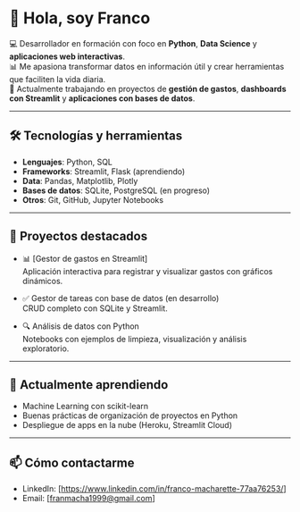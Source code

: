 # 👋 Hola, soy Franco

💻 Desarrollador en formación con foco en **Python**, **Data Science** y **aplicaciones web interactivas**.  
📊 Me apasiona transformar datos en información útil y crear herramientas que faciliten la vida diaria.  
🚀 Actualmente trabajando en proyectos de **gestión de gastos**, **dashboards con Streamlit** y **aplicaciones con bases de datos**.  

---

## 🛠️ Tecnologías y herramientas
- **Lenguajes**: Python, SQL  
- **Frameworks**: Streamlit, Flask (aprendiendo)  
- **Data**: Pandas, Matplotlib, Plotly  
- **Bases de datos**: SQLite, PostgreSQL (en progreso)  
- **Otros**: Git, GitHub, Jupyter Notebooks  

---

## 📂 Proyectos destacados
- 📊 [Gestor de gastos en Streamlit]  
  Aplicación interactiva para registrar y visualizar gastos con gráficos dinámicos.  

- ✅ Gestor de tareas con base de datos (en desarrollo)  
  CRUD completo con SQLite y Streamlit.  

- 🔍 Análisis de datos con Python  
  Notebooks con ejemplos de limpieza, visualización y análisis exploratorio.  

---

## 🌱 Actualmente aprendiendo
- Machine Learning con scikit-learn  
- Buenas prácticas de organización de proyectos en Python  
- Despliegue de apps en la nube (Heroku, Streamlit Cloud)  

---

## 📫 Cómo contactarme
- LinkedIn: [https://www.linkedin.com/in/franco-macharette-77aa76253/]  
- Email: [franmacha1999@gmail.com]  
